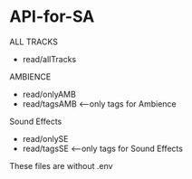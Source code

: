 ﻿# API-for-SA

ALL TRACKS
- read/allTracks

AMBIENCE
- read/onlyAMB 
- read/tagsAMB <--only tags for Ambience

Sound Effects
- read/onlySE
- read/tagsSE <--only tags for Sound Effects

These files are without .env
